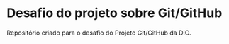 # Desafio do projeto sobre Git/GitHub
Repositório criado para o desafio do Projeto Git/GitHub da DIO.
